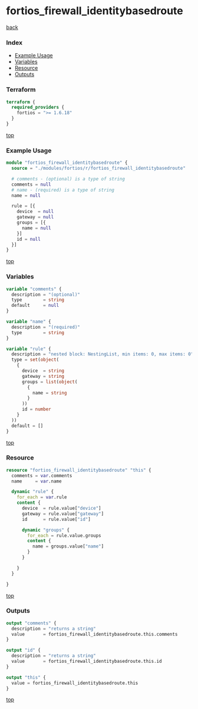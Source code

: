 # fortios_firewall_identitybasedroute

[back](../fortios.md)

### Index

- [Example Usage](#example-usage)
- [Variables](#variables)
- [Resource](#resource)
- [Outputs](#outputs)

### Terraform

```terraform
terraform {
  required_providers {
    fortios = ">= 1.6.18"
  }
}
```

[top](#index)

### Example Usage

```terraform
module "fortios_firewall_identitybasedroute" {
  source = "./modules/fortios/r/fortios_firewall_identitybasedroute"

  # comments - (optional) is a type of string
  comments = null
  # name - (required) is a type of string
  name = null

  rule = [{
    device  = null
    gateway = null
    groups = [{
      name = null
    }]
    id = null
  }]
}
```

[top](#index)

### Variables

```terraform
variable "comments" {
  description = "(optional)"
  type        = string
  default     = null
}

variable "name" {
  description = "(required)"
  type        = string
}

variable "rule" {
  description = "nested block: NestingList, min items: 0, max items: 0"
  type = set(object(
    {
      device  = string
      gateway = string
      groups = list(object(
        {
          name = string
        }
      ))
      id = number
    }
  ))
  default = []
}
```

[top](#index)

### Resource

```terraform
resource "fortios_firewall_identitybasedroute" "this" {
  comments = var.comments
  name     = var.name

  dynamic "rule" {
    for_each = var.rule
    content {
      device  = rule.value["device"]
      gateway = rule.value["gateway"]
      id      = rule.value["id"]

      dynamic "groups" {
        for_each = rule.value.groups
        content {
          name = groups.value["name"]
        }
      }

    }
  }

}
```

[top](#index)

### Outputs

```terraform
output "comments" {
  description = "returns a string"
  value       = fortios_firewall_identitybasedroute.this.comments
}

output "id" {
  description = "returns a string"
  value       = fortios_firewall_identitybasedroute.this.id
}

output "this" {
  value = fortios_firewall_identitybasedroute.this
}
```

[top](#index)